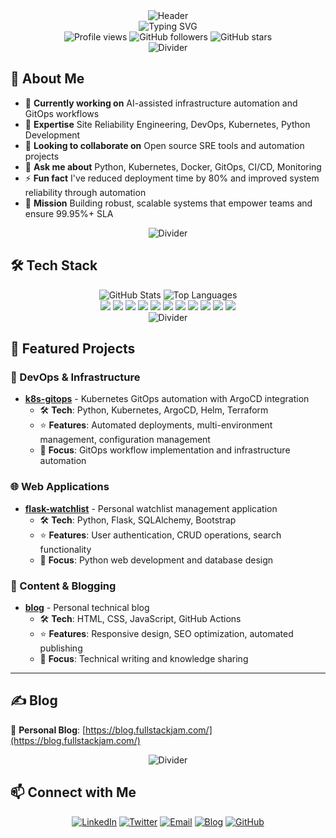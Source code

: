 <div align="center">
  <img src="https://capsule-render.vercel.app/api?type=waving&color=gradient&height=200&section=header&text=Hi%20there%20👋&fontSize=80&fontAlignY=40&desc=I'm%20fullstackjam&descSize=30&descAlignY=65" alt="Header" />
</div>

<div align="center">
  <img src="https://readme-typing-svg.herokuapp.com?font=Fira+Code&pause=1000&color=2F81F7&center=true&vCenter=true&width=500&lines=SRE+%26+DevOps+Engineer;Python+Developer;Kubernetes+Expert;GitOps+Specialist;Cloud+Native+Architect" alt="Typing SVG" />
</div>

<div align="center">
  <img src="https://komarev.com/ghpvc/?username=fullstackjam&label=Profile%20views&color=0e75b6&style=for-the-badge" alt="Profile views" />
  <img src="https://img.shields.io/github/followers/fullstackjam?label=Followers&style=for-the-badge&color=blue" alt="GitHub followers" />
  <img src="https://img.shields.io/github/stars/fullstackjam?label=Stars&style=for-the-badge&color=yellow" alt="GitHub stars" />
</div>

<div align="center">
  <img src="https://capsule-render.vercel.app/api?type=rect&color=gradient&height=2" alt="Divider" />
</div>

## 🚀 About Me

- 🔭 **Currently working on** AI-assisted infrastructure automation and GitOps workflows
- 🌱 **Expertise** Site Reliability Engineering, DevOps, Kubernetes, Python Development
- 👯 **Looking to collaborate on** Open source SRE tools and automation projects
- 💬 **Ask me about** Python, Kubernetes, Docker, GitOps, CI/CD, Monitoring
- ⚡ **Fun fact** I've reduced deployment time by 80% and improved system reliability through automation
- 🎯 **Mission** Building robust, scalable systems that empower teams and ensure 99.95%+ SLA

<div align="center">
  <img src="https://capsule-render.vercel.app/api?type=rect&color=gradient&height=2" alt="Divider" />
</div>

## 🛠 Tech Stack

<div align="center">
  <img src="https://github-readme-stats.vercel.app/api?username=fullstackjam&show_icons=true&theme=radical&hide_border=true&count_private=true&include_all_commits=true" alt="GitHub Stats" />
  <img src="https://github-readme-stats.vercel.app/api/top-langs/?username=fullstackjam&layout=compact&theme=radical&hide_border=true&langs_count=8" alt="Top Languages" />
</div>

<div align="center">
  <img src="https://img.shields.io/badge/Python-3776AB?style=for-the-badge&logo=python&logoColor=white" />
  <img src="https://img.shields.io/badge/FastAPI-009688?style=for-the-badge&logo=fastapi&logoColor=white" />
  <img src="https://img.shields.io/badge/Docker-2496ED?style=for-the-badge&logo=docker&logoColor=white" />
  <img src="https://img.shields.io/badge/Kubernetes-326CE5?style=for-the-badge&logo=kubernetes&logoColor=white" />
  <img src="https://img.shields.io/badge/Terraform-623CE4?style=for-the-badge&logo=terraform&logoColor=white" />
  <img src="https://img.shields.io/badge/Ansible-EE0000?style=for-the-badge&logo=ansible&logoColor=white" />
  <img src="https://img.shields.io/badge/GitOps-F1502F?style=for-the-badge&logo=git&logoColor=white" />
  <img src="https://img.shields.io/badge/ArgoCD-EF7B4D?style=for-the-badge&logo=argo&logoColor=white" />
  <img src="https://img.shields.io/badge/Prometheus-E6522C?style=for-the-badge&logo=prometheus&logoColor=white" />
  <img src="https://img.shields.io/badge/Grafana-F46800?style=for-the-badge&logo=grafana&logoColor=white" />
  <img src="https://img.shields.io/badge/Elasticsearch-005571?style=for-the-badge&logo=elasticsearch&logoColor=white" />
</div>

<div align="center">
  <img src="https://capsule-render.vercel.app/api?type=rect&color=gradient&height=2" alt="Divider" />
</div>

## 🚀 Featured Projects

### 🔧 DevOps & Infrastructure
- **[k8s-gitops](https://github.com/fullstackjam/k8s-gitops)** - Kubernetes GitOps automation with ArgoCD integration
  - 🛠️ **Tech**: Python, Kubernetes, ArgoCD, Helm, Terraform
  - ⭐ **Features**: Automated deployments, multi-environment management, configuration management
  - 🎯 **Focus**: GitOps workflow implementation and infrastructure automation

### 🌐 Web Applications  

- **[flask-watchlist](https://github.com/fullstackjam/flask-watchlist)** - Personal watchlist management application
  - 🛠️ **Tech**: Python, Flask, SQLAlchemy, Bootstrap
  - ⭐ **Features**: User authentication, CRUD operations, search functionality
  - 🎯 **Focus**: Python web development and database design

### 📝 Content & Blogging
- **[blog](https://github.com/fullstackjam/blog)** - Personal technical blog
  - 🛠️ **Tech**: HTML, CSS, JavaScript, GitHub Actions
  - ⭐ **Features**: Responsive design, SEO optimization, automated publishing
  - 🎯 **Focus**: Technical writing and knowledge sharing

---

## ✍️ Blog

📝 **Personal Blog**: [https://blog.fullstackjam.com/](https://blog.fullstackjam.com/)

<div align="center">
  <img src="https://capsule-render.vercel.app/api?type=rect&color=gradient&height=2" alt="Divider" />
</div>

## 📫 Connect with Me

<div align="center">

[![LinkedIn](https://img.shields.io/badge/LinkedIn-0077B5?style=for-the-badge&logo=linkedin&logoColor=white)](https://www.linkedin.com/in/jam-ma-a817b5239/)
[![Twitter](https://img.shields.io/badge/Twitter-1DA1F2?style=for-the-badge&logo=twitter&logoColor=white)](https://x.com/fullstackjam)
[![Email](https://img.shields.io/badge/Email-D14836?style=for-the-badge&logo=gmail&logoColor=white)](mailto:fullstackjam@outlook.com)
[![Blog](https://img.shields.io/badge/Blog-FF5722?style=for-the-badge&logo=blogger&logoColor=white)](https://blog.fullstackjam.com/)
[![GitHub](https://img.shields.io/badge/GitHub-100000?style=for-the-badge&logo=github&logoColor=white)](https://github.com/fullstackjam)

</div>
